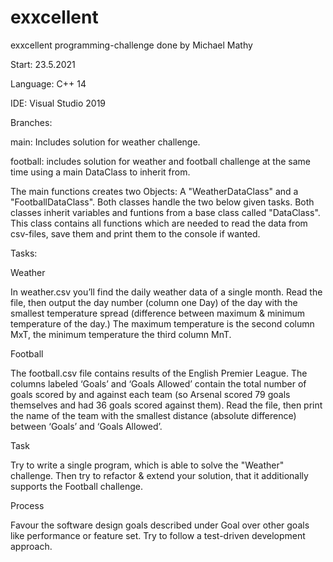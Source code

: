 # exxcellent
exxcellent programming-challenge done by Michael Mathy

Start: 23.5.2021

Language: C++ 14

IDE: Visual Studio 2019


Branches: 

main: Includes solution for weather challenge. 

football: includes solution for weather and football challenge at the same time using a main DataClass to inherit from.


The main functions creates two Objects: A "WeatherDataClass" and a "FootballDataClass". Both classes handle the two below given tasks. Both classes inherit variables and funtions from a base class called "DataClass". This class contains all functions which are needed to read the data from csv-files, save them and print them to the console if wanted.





Tasks:


Weather

In weather.csv you’ll find the daily weather data of a single month. Read the file, then output the day number (column one Day) of the day with the smallest temperature spread (difference between maximum & minimum temperature of the day.) The maximum temperature is the second column MxT, the minimum temperature the third column MnT.


Football

The football.csv file contains results of the English Premier League. The columns labeled ‘Goals’ and ‘Goals Allowed’ contain the total number of goals scored by and against each team (so Arsenal scored 79 goals themselves and had 36 goals scored against them). Read the file, then print the name of the team with the smallest distance (absolute difference) between ‘Goals’ and ‘Goals Allowed’.


Task

Try to write a single program, which is able to solve the "Weather" challenge.
Then try to refactor & extend your solution, that it additionally supports the Football challenge.

Process

Favour the software design goals described under Goal over other goals like performance or feature set.
Try to follow a test-driven development approach.


